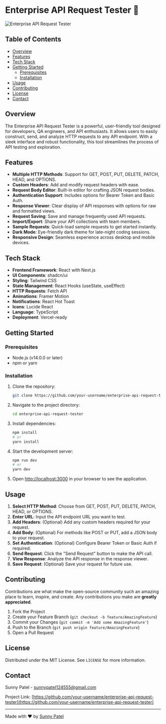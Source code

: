 # Enterprise API Request Tester 🚀

![Enterprise API Request Tester](https://your-image-url.com/project-screenshot.png)

## Table of Contents
- [Overview](#overview)
- [Features](#features)
- [Tech Stack](#tech-stack)
- [Getting Started](#getting-started)
  - [Prerequisites](#prerequisites)
  - [Installation](#installation)
- [Usage](#usage)
- [Contributing](#contributing)
- [License](#license)
- [Contact](#contact)

## Overview

The Enterprise API Request Tester is a powerful, user-friendly tool designed for developers, QA engineers, and API enthusiasts. It allows users to easily construct, send, and analyze HTTP requests to any API endpoint. With a sleek interface and robust functionality, this tool streamlines the process of API testing and exploration.

## Features

- **Multiple HTTP Methods**: Support for GET, POST, PUT, DELETE, PATCH, HEAD, and OPTIONS.
- **Custom Headers**: Add and modify request headers with ease.
- **Request Body Editor**: Built-in editor for crafting JSON request bodies.
- **Authentication Support**: Includes options for Bearer Token and Basic Auth.
- **Response Viewer**: Clear display of API responses with options for raw and formatted views.
- **Request Saving**: Save and manage frequently used API requests.
- **Import/Export**: Share your API collections with team members.
- **Sample Requests**: Quick-load sample requests to get started instantly.
- **Dark Mode**: Eye-friendly dark theme for late-night coding sessions.
- **Responsive Design**: Seamless experience across desktop and mobile devices.

## Tech Stack

- **Frontend Framework**: React with Next.js
- **UI Components**: shadcn/ui
- **Styling**: Tailwind CSS
- **State Management**: React Hooks (useState, useEffect)
- **HTTP Requests**: Fetch API
- **Animations**: Framer Motion
- **Notifications**: React Hot Toast
- **Icons**: Lucide React
- **Language**: TypeScript
- **Deployment**: Vercel-ready

## Getting Started

### Prerequisites

- Node.js (v14.0.0 or later)
- npm or yarn

### Installation

1. Clone the repository:
   ```bash
   git clone https://github.com/your-username/enterprise-api-request-tester.git
   ```

2. Navigate to the project directory:
   ```bash
   cd enterprise-api-request-tester
   ```

3. Install dependencies:
   ```bash
   npm install
   # or
   yarn install
   ```

4. Start the development server:
   ```bash
   npm run dev
   # or
   yarn dev
   ```

5. Open [http://localhost:3000](http://localhost:3000) in your browser to see the application.

## Usage

1. **Select HTTP Method**: Choose from GET, POST, PUT, DELETE, PATCH, HEAD, or OPTIONS.
2. **Enter URL**: Input the API endpoint URL you want to test.
3. **Add Headers**: (Optional) Add any custom headers required for your request.
4. **Add Body**: (Optional) For methods like POST or PUT, add a JSON body to your request.
5. **Set Authentication**: (Optional) Configure Bearer Token or Basic Auth if required.
6. **Send Request**: Click the "Send Request" button to make the API call.
7. **View Response**: Analyze the API response in the response viewer.
8. **Save Request**: (Optional) Save your request for future use.

## Contributing

Contributions are what make the open-source community such an amazing place to learn, inspire, and create. Any contributions you make are **greatly appreciated**.

1. Fork the Project
2. Create your Feature Branch (`git checkout -b feature/AmazingFeature`)
3. Commit your Changes (`git commit -m 'Add some AmazingFeature'`)
4. Push to the Branch (`git push origin feature/AmazingFeature`)
5. Open a Pull Request

## License

Distributed under the MIT License. See `LICENSE` for more information.

## Contact

Sunny Patel - sunnypatel124555@gmail.com

Project Link: [https://github.com/your-username/enterprise-api-request-tester](https://github.com/your-username/enterprise-api-request-tester)

---

Made with ❤️ by [Sunny Patel](https://www.sunnypatel.net/)